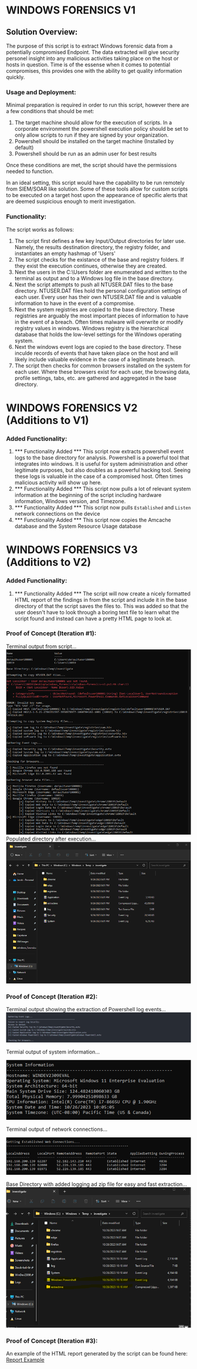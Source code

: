 # WINDOWS FORENSICS V1
## Solution Overview:
The purpose of this script is to extract Windows forensic data from a potentially compromised Endpoint. The data extracted will give security personel insight into any malicious activities taking place on the host or hosts in question. Time is of the essense when it comes to potential compromises, this provides one with the ability to get quality information quickly.

### Usage and Deployment: 
Minimal preparation is required in order to run this script, however there are a few conditions that should be met:
1. The target machine should allow for the execution of scripts. In a corporate environment the powershell execution policy should be set to only allow scripts to run if they are signed by your organization. 
2. Powershell should be installed on the target machine (Installed by default)
3. Powershell should be run as an admin user for best results

Once these conditions are met, the script should have the permissions needed to function. 

In an ideal setting, this script would have the capability to be run remotely from SIEM/SOAR like solution. Some of these tools allow for custom scripts to be executed on a target host upon the appearance of specific alerts that are deemed suspicious enough to merit investigation.

### Functionality:
The script works as follows:
1. The script first defines a few key Input/Output directories for later use. Namely, the results destination directory, the registry folder, and instantiates an empty hashmap of 'Users'
2. The script checks for the existance of the base and registry folders. If they exist the execution continues, otherwise they are created.
3. Next the users in the C:\Users folder are enumerated and written to the terminal as output and to a Windows log file in the base directory.
4. Next the script attempts to push all NTUSER.DAT files to the base directory. NTUSER.DAT files hold the personal configuration settings of each user. Every user has their own NTUSER.DAT file and is valuable information to have in the event of a compromise.
5. Next the system registries are copied to the base directory. These registries are arguably the most important pieces of information to have in the event of a breach. Often times malware will overwrite or modify registry values in windows. Windows registry is the hierarchical database that holds the low-level settings for the Windows operating system.
6. Next the windows event logs are copied to the base directory. These inculde records of events that have taken place on the host and will likely include valuable evidence in the case of a legitimate breach.
7. The script then checks for common browsers installed on the system for each user. Where these browsers exist for each user, the browsing data, profile settings, tabs, etc. are gathered and aggregated in the base directory.

# WINDOWS FORENSICS V2 (Additions to V1)
### Added Functionality:
1. *** Functionality Added *** This script now extracts powershell event logs to the base directory for analysis. Powershell is a powerful tool that integrates into windows. It is useful for system administration and other legitimate purposes, but also doubles as a powerful hacking tool. Seeing these logs is valuable in the case of a compromised host. Often times malicious activity will show up here.
2. *** Functionality Added *** This script now pulls a lot of relevant system information at the beginning of the script including hardware information, Windows version, and Timezone.
3. *** Functionality Added *** This script now pulls `Established` and `Listen` network connections on the device
4. *** Functionality Added *** This script now copies the Amcache database and the System Resource Usage database

# WINDOWS FORENSICS V3 (Additions to V2)
### Added Functionality:
1. *** Functionality Added *** The script will now create a nicely formatted HTML report of the findings in from the script and include it in the base directory of that the script saves the files to. This was added so that the user doesn't have to look through a boring text file to learn what the script found and instead can have a pretty HTML page to look at. 

### Proof of Concept (Iteration #1):
Terminal output from script...
![Terminal Output](/POC.png)
Populated directory after execution...
![Base Directory](/BaseDirectory.png)

### Proof of Concept (Iteration #2):
Terminal output showing the extraction of Powershell log events...
![Terminal Output](/POC2.png)

Termial output of system information...

![System Information](/POC2-sysinfo.png)

Terminal output of network connections...

![Network Information](/POC2-netinfo.png)

Base Directory with added logging ad zip file for easy and fast extraction...
![Base Directory with added logging ad zip file for extraction](/BaseDirectoryIteration2.png)

### Proof of Concept (Iteration #3):
An example of the HTML report generated by the script can be found here: [Report Example](Report.html)

